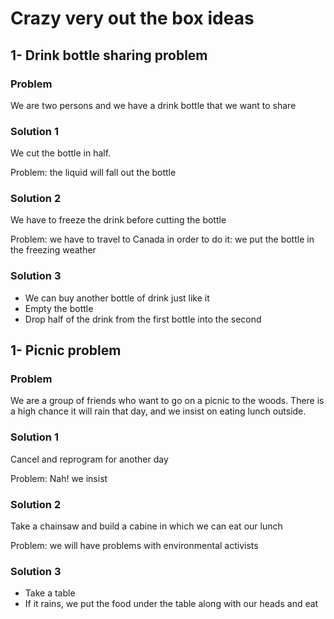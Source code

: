 # Crazy very out the box ideas

## 1- Drink bottle sharing problem

### Problem 

We are two persons and we have a drink bottle that we want to share

### Solution 1

We cut the bottle in half. 

Problem: the liquid will fall out the bottle

### Solution 2 

We have to freeze the drink before cutting the bottle

Problem: we have to travel to Canada in order to do it: we put the bottle in the freezing weather 

### Solution 3 

- We can buy another bottle of drink just like it
- Empty the bottle 
- Drop half of the drink from the first bottle into the second

## 1- Picnic problem

### Problem 

We are a group of friends who want to go on a picnic to the woods. There is a high chance it will rain that day, and we insist on eating lunch outside. 

### Solution 1

Cancel and reprogram for another day

Problem: Nah! we insist 

### Solution 2 

Take a chainsaw and build a cabine in which we can eat our lunch

Problem: we will have problems with environmental activists  

### Solution 3 

- Take a table 
- If it rains, we put the food under the table along with our heads and eat 
